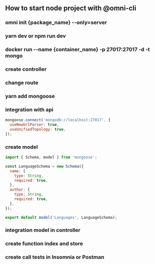 ## How to start node project with @omni-cli

### omni init {package_name} --only=server
### yarn dev or npm run dev
### docker run --name {container_name} -p 27017:27017 -d -t mongo
### create controller
### change route
### yarn add mongoose
### integration with api
```javascript
mongoose.connect('mongodb://localhost:27017', {
  useNewUrlParser: true,
  useUnifiedTopology: true,
});
```
### create model
```javascript
import { Schema, model } from 'mongoose';

const LanguageSchema = new Schema({
  name: {
    type: String,
    required: true,
  },
  author: {
    type: String,
    required: true,
  },
});

export default model('Languages', LanguageSchema);
```
### integration model in controller 
### create function index and store
### create call tests in Insomnia or Postman

